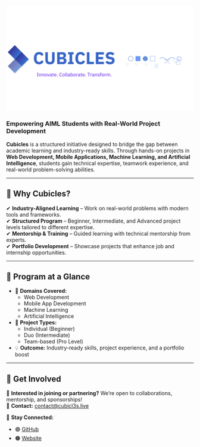 <img src="../Images/Cubicles_image.png" alt="Cubicles Logo"/>

### **Empowering AIML Students with Real-World Project Development**  

**Cubicles** is a structured initiative designed to bridge the gap between academic learning and industry-ready skills. Through hands-on projects in **Web Development, Mobile Applications, Machine Learning, and Artificial Intelligence**, students gain technical expertise, teamwork experience, and real-world problem-solving abilities.  

---

## 🔹 **Why Cubicles?**  

✔ **Industry-Aligned Learning** – Work on real-world problems with modern tools and frameworks.  
✔ **Structured Program** – Beginner, Intermediate, and Advanced project levels tailored to different expertise.  
✔ **Mentorship & Training** – Guided learning with technical mentorship from experts.  
✔ **Portfolio Development** – Showcase projects that enhance job and internship opportunities.  

---

## 📌 **Program at a Glance**  

- 🚀 **Domains Covered:**  
  - Web Development  
  - Mobile App Development  
  - Machine Learning  
  - Artificial Intelligence  
- 💼 **Project Types:**  
  - Individual (Beginner)  
  - Duo (Intermediate)  
  - Team-based (Pro Level)  
- 💡 **Outcome:** Industry-ready skills, project experience, and a portfolio boost  

---


## 📢 **Get Involved**  

🚀 **Interested in joining or partnering?** We’re open to collaborations, mentorship, and sponsorships!  
📩 **Contact:** contact@cubicl3s.live  

🔗 **Stay Connected:**  
- 🟣 [GitHub](https://github.com/Cubicl3s)  
- 🟠 [Website](https://www.cubicl3s.live/)  
